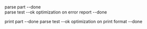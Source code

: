 parse part     --done  
parse test     --ok
optimization on error report      --done


print part     --done
parse test     --ok
optimization on print format     --done 

